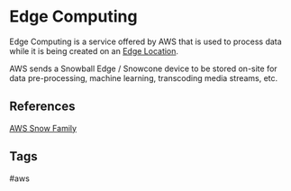 # Edge Computing

Edge Computing is a service offered by AWS that is used to process data while it is being created on an [Edge Location](./202309152230).  

AWS sends a Snowball Edge / Snowcone device to be stored on-site for data pre-processing, machine learning, transcoding media streams, etc.  

## References
[AWS Snow Family](https://aws.amazon.com/snow/)  

## Tags
#aws
